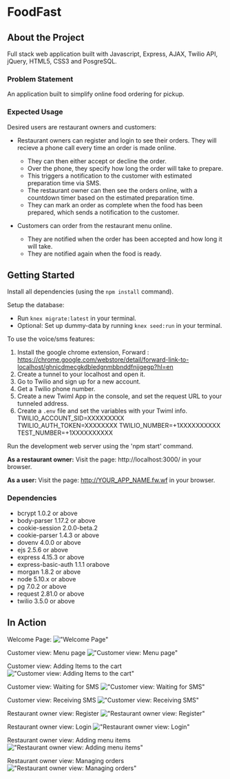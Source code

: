 # FoodFast

## About the Project
Full stack web application built with Javascript, Express, AJAX, Twilio API, jQuery, HTML5, CSS3 and PosgreSQL.

### Problem Statement

An application built to simplify online food ordering for pickup.

### Expected Usage

Desired users are restaurant owners and customers:
- Restaurant owners can register and login to see their orders. They will recieve a phone call every time an order is made online.
  - They can then either accept or decline the order.
  - Over the phone, they specify how long the order will take to prepare.
  - This triggers a notification to the customer with estimated preparation time via SMS.
  - The restaurant owner can then see the orders online, with a countdown timer based on the estimated preparation time.
  - They can mark an order as complete when the food has been prepared, which sends a notification to the customer.

- Customers can order from the restaurant menu online.
  - They are notified when the order has been accepted and how long it will take.
  - They are notified again when the food is ready.

## Getting Started
Install all dependencies (using the `npm install` command).

Setup the database:
  - Run `knex migrate:latest` in your terminal.
  - Optional: Set up dummy-data by running `knex seed:run` in your terminal.

To use the voice/sms features:
1. Install the google chrome extension, Forward : https://chrome.google.com/webstore/detail/forward-link-to-localhost/ghnicdmecgkdbledgnmbbnddfnjjgegp?hl=en
2. Create a tunnel to your localhost and open it.
3. Go to Twilio and sign up for a new account.
4. Get a Twilio phone number.
5. Create a new Twiml App in the console, and set the request URL to your tunneled address.
6. Create a `.env` file and set the variables with your Twiml info.
  TWILIO_ACCOUNT_SID=XXXXXXXXX
  TWILIO_AUTH_TOKEN=XXXXXXXX
  TWILIO_NUMBER=+1XXXXXXXXXX
  TEST_NUMBER=+1XXXXXXXXXX


Run the development web server using the 'npm start' command.

**As a restaurant owner:**
Visit the page: http://localhost:3000/ in your browser.

**As a user:**
Visit the page: http://YOUR_APP_NAME.fw.wf in your browser.


### Dependencies
- bcrypt 1.0.2 or above
- body-parser 1.17.2 or above
- cookie-session 2.0.0-beta.2
- cookie-parser 1.4.3 or above
- dovenv 4.0.0 or above
- ejs 2.5.6 or above
- express 4.15.3 or above
- express-basic-auth 1.1.1 orabove
- morgan 1.8.2 or above
- node 5.10.x or above
- pg 7.0.2 or above
- request 2.81.0 or above
- twilio 3.5.0 or above

## In Action


Welcome Page:
!["Welcome Page"](https://github.com/gitmihalis/Option-7-Food-Pick-up-Ordering/blob/master/public/images/welcome_page.png?raw=true)

Customer view: Menu page
!["Customer view: Menu page"](https://github.com/gitmihalis/Option-7-Food-Pick-up-Ordering/blob/master/public/images/client_main_page.png?raw=true)

Customer view: Adding Items to the cart
!["Customer view: Adding Items to the cart"](https://github.com/gitmihalis/Option-7-Food-Pick-up-Ordering/blob/master/public/images/client_adding_items.png?raw=true)


Customer view: Waiting for SMS
!["Customer view: Waiting for SMS"](https://github.com/gitmihalis/Option-7-Food-Pick-up-Ordering/blob/master/public/images/client_waiting_for_SMS.png?raw=true)


Customer view: Receiving SMS
!["Customer view: Receiving SMS"](https://github.com/gitmihalis/Option-7-Food-Pick-up-Ordering/blob/master/public/images/twilio_SMS_message.jpg?raw=true)


Restaurant owner view: Register
!["Restaurant owner view: Register"](https://github.com/gitmihalis/Option-7-Food-Pick-up-Ordering/blob/master/public/images/manager_register_page.png?raw=true)

Restaurant owner view: Login
!["Restaurant owner view: Login"](https://github.com/gitmihalis/Option-7-Food-Pick-up-Ordering/blob/master/public/images/manager_login_page.png?raw=true)

Restaurant owner view: Adding menu items
!["Restaurant owner view: Adding menu items"](https://github.com/gitmihalis/Option-7-Food-Pick-up-Ordering/blob/master/public/images/manager_add_menu_item_page.png?raw=true)

Restaurant owner view: Managing orders
!["Restaurant owner view: Managing orders"](https://github.com/gitmihalis/Option-7-Food-Pick-up-Ordering/blob/master/public/images/manager_orders_list_2.png?raw=true)




